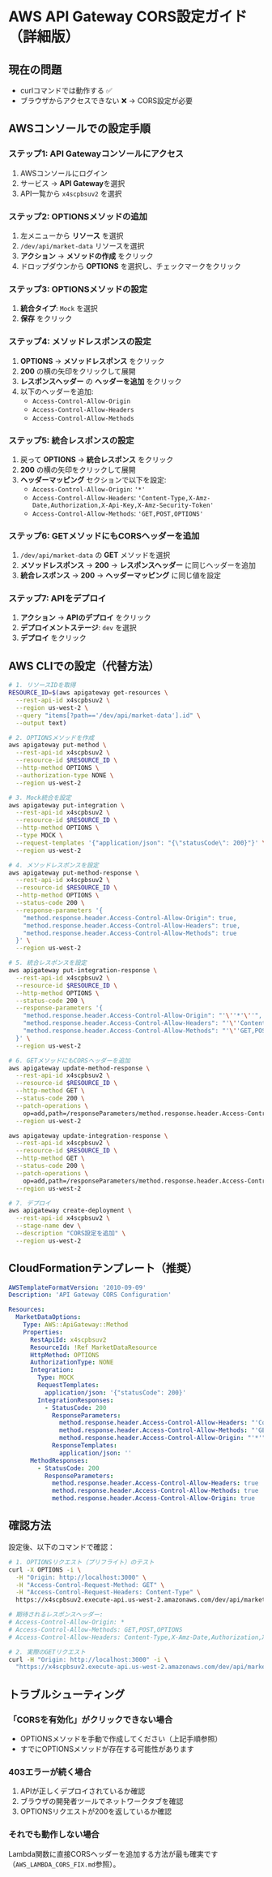 # AWS API Gateway CORS設定ガイド（詳細版）

## 現在の問題
- curlコマンドでは動作する ✅
- ブラウザからアクセスできない ❌ → CORS設定が必要

## AWSコンソールでの設定手順

### ステップ1: API Gatewayコンソールにアクセス
1. AWSコンソールにログイン
2. サービス → **API Gateway**を選択
3. API一覧から `x4scpbsuv2` を選択

### ステップ2: OPTIONSメソッドの追加
1. 左メニューから **リソース** を選択
2. `/dev/api/market-data` リソースを選択
3. **アクション** → **メソッドの作成** をクリック
4. ドロップダウンから **OPTIONS** を選択し、チェックマークをクリック

### ステップ3: OPTIONSメソッドの設定
1. **統合タイプ**: `Mock` を選択
2. **保存** をクリック

### ステップ4: メソッドレスポンスの設定
1. **OPTIONS** → **メソッドレスポンス** をクリック
2. **200** の横の矢印をクリックして展開
3. **レスポンスヘッダー** の **ヘッダーを追加** をクリック
4. 以下のヘッダーを追加:
   - `Access-Control-Allow-Origin`
   - `Access-Control-Allow-Headers`
   - `Access-Control-Allow-Methods`

### ステップ5: 統合レスポンスの設定
1. 戻って **OPTIONS** → **統合レスポンス** をクリック
2. **200** の横の矢印をクリックして展開
3. **ヘッダーマッピング** セクションで以下を設定:
   - `Access-Control-Allow-Origin`: `'*'`
   - `Access-Control-Allow-Headers`: `'Content-Type,X-Amz-Date,Authorization,X-Api-Key,X-Amz-Security-Token'`
   - `Access-Control-Allow-Methods`: `'GET,POST,OPTIONS'`

### ステップ6: GETメソッドにもCORSヘッダーを追加
1. `/dev/api/market-data` の **GET** メソッドを選択
2. **メソッドレスポンス** → **200** → **レスポンスヘッダー** に同じヘッダーを追加
3. **統合レスポンス** → **200** → **ヘッダーマッピング** に同じ値を設定

### ステップ7: APIをデプロイ
1. **アクション** → **APIのデプロイ** をクリック
2. **デプロイメントステージ**: `dev` を選択
3. **デプロイ** をクリック

## AWS CLIでの設定（代替方法）

```bash
# 1. リソースIDを取得
RESOURCE_ID=$(aws apigateway get-resources \
  --rest-api-id x4scpbsuv2 \
  --region us-west-2 \
  --query "items[?path=='/dev/api/market-data'].id" \
  --output text)

# 2. OPTIONSメソッドを作成
aws apigateway put-method \
  --rest-api-id x4scpbsuv2 \
  --resource-id $RESOURCE_ID \
  --http-method OPTIONS \
  --authorization-type NONE \
  --region us-west-2

# 3. Mock統合を設定
aws apigateway put-integration \
  --rest-api-id x4scpbsuv2 \
  --resource-id $RESOURCE_ID \
  --http-method OPTIONS \
  --type MOCK \
  --request-templates '{"application/json": "{\"statusCode\": 200}"}' \
  --region us-west-2

# 4. メソッドレスポンスを設定
aws apigateway put-method-response \
  --rest-api-id x4scpbsuv2 \
  --resource-id $RESOURCE_ID \
  --http-method OPTIONS \
  --status-code 200 \
  --response-parameters '{
    "method.response.header.Access-Control-Allow-Origin": true,
    "method.response.header.Access-Control-Allow-Headers": true,
    "method.response.header.Access-Control-Allow-Methods": true
  }' \
  --region us-west-2

# 5. 統合レスポンスを設定
aws apigateway put-integration-response \
  --rest-api-id x4scpbsuv2 \
  --resource-id $RESOURCE_ID \
  --http-method OPTIONS \
  --status-code 200 \
  --response-parameters '{
    "method.response.header.Access-Control-Allow-Origin": "'\''*'\''",
    "method.response.header.Access-Control-Allow-Headers": "'\''Content-Type,X-Amz-Date,Authorization,X-Api-Key,X-Amz-Security-Token'\''",
    "method.response.header.Access-Control-Allow-Methods": "'\''GET,POST,OPTIONS'\''"
  }' \
  --region us-west-2

# 6. GETメソッドにもCORSヘッダーを追加
aws apigateway update-method-response \
  --rest-api-id x4scpbsuv2 \
  --resource-id $RESOURCE_ID \
  --http-method GET \
  --status-code 200 \
  --patch-operations \
    op=add,path=/responseParameters/method.response.header.Access-Control-Allow-Origin,value=true \
  --region us-west-2

aws apigateway update-integration-response \
  --rest-api-id x4scpbsuv2 \
  --resource-id $RESOURCE_ID \
  --http-method GET \
  --status-code 200 \
  --patch-operations \
    op=add,path=/responseParameters/method.response.header.Access-Control-Allow-Origin,value="'*'" \
  --region us-west-2

# 7. デプロイ
aws apigateway create-deployment \
  --rest-api-id x4scpbsuv2 \
  --stage-name dev \
  --description "CORS設定を追加" \
  --region us-west-2
```

## CloudFormationテンプレート（推奨）

```yaml
AWSTemplateFormatVersion: '2010-09-09'
Description: 'API Gateway CORS Configuration'

Resources:
  MarketDataOptions:
    Type: AWS::ApiGateway::Method
    Properties:
      RestApiId: x4scpbsuv2
      ResourceId: !Ref MarketDataResource
      HttpMethod: OPTIONS
      AuthorizationType: NONE
      Integration:
        Type: MOCK
        RequestTemplates:
          application/json: '{"statusCode": 200}'
        IntegrationResponses:
          - StatusCode: 200
            ResponseParameters:
              method.response.header.Access-Control-Allow-Headers: "'Content-Type,X-Amz-Date,Authorization,X-Api-Key,X-Amz-Security-Token'"
              method.response.header.Access-Control-Allow-Methods: "'GET,POST,OPTIONS'"
              method.response.header.Access-Control-Allow-Origin: "'*'"
            ResponseTemplates:
              application/json: ''
      MethodResponses:
        - StatusCode: 200
          ResponseParameters:
            method.response.header.Access-Control-Allow-Headers: true
            method.response.header.Access-Control-Allow-Methods: true
            method.response.header.Access-Control-Allow-Origin: true
```

## 確認方法

設定後、以下のコマンドで確認：

```bash
# 1. OPTIONSリクエスト（プリフライト）のテスト
curl -X OPTIONS -i \
  -H "Origin: http://localhost:3000" \
  -H "Access-Control-Request-Method: GET" \
  -H "Access-Control-Request-Headers: Content-Type" \
  https://x4scpbsuv2.execute-api.us-west-2.amazonaws.com/dev/api/market-data

# 期待されるレスポンスヘッダー:
# Access-Control-Allow-Origin: *
# Access-Control-Allow-Methods: GET,POST,OPTIONS
# Access-Control-Allow-Headers: Content-Type,X-Amz-Date,Authorization,X-Api-Key,X-Amz-Security-Token

# 2. 実際のGETリクエスト
curl -H "Origin: http://localhost:3000" -i \
  "https://x4scpbsuv2.execute-api.us-west-2.amazonaws.com/dev/api/market-data?type=us-stock&symbols=AAPL"
```

## トラブルシューティング

### 「CORSを有効化」がクリックできない場合
- OPTIONSメソッドを手動で作成してください（上記手順参照）
- すでにOPTIONSメソッドが存在する可能性があります

### 403エラーが続く場合
1. APIが正しくデプロイされているか確認
2. ブラウザの開発者ツールでネットワークタブを確認
3. OPTIONSリクエストが200を返しているか確認

### それでも動作しない場合
Lambda関数に直接CORSヘッダーを追加する方法が最も確実です（`AWS_LAMBDA_CORS_FIX.md`参照）。